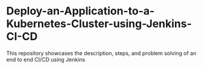 # Deploy-an-Application-to-a-Kubernetes-Cluster-using-Jenkins-CI-CD
This repository showcases the description, steps, and problem solving of an end to end CI/CD using Jenkins
